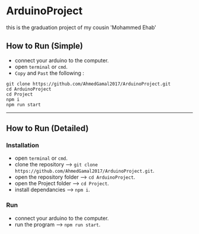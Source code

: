 # ArduinoProject

this is the graduation project of my cousin 'Mohammed Ehab'

## How to Run (Simple)

- connect your arduino to the computer.
- open `terminal` or `cmd`.
- `Copy` and `Past` the following :
```
git clone https://github.com/AhmedGamal2017/ArduinoProject.git
cd ArduinoProject
cd Project
npm i
npm run start
```

---

## How to Run (Detailed)

### Installation
- open `terminal` or `cmd`.
- clone the repository --> `git clone https://github.com/AhmedGamal2017/ArduinoProject.git`.
- open the repository folder --> `cd ArduinoProject`.
- open the Project folder --> `cd Project`.
- install dependancies --> `npm i`.

### Run
- connect your arduino to the computer.
- run the program --> `npm run start`.
